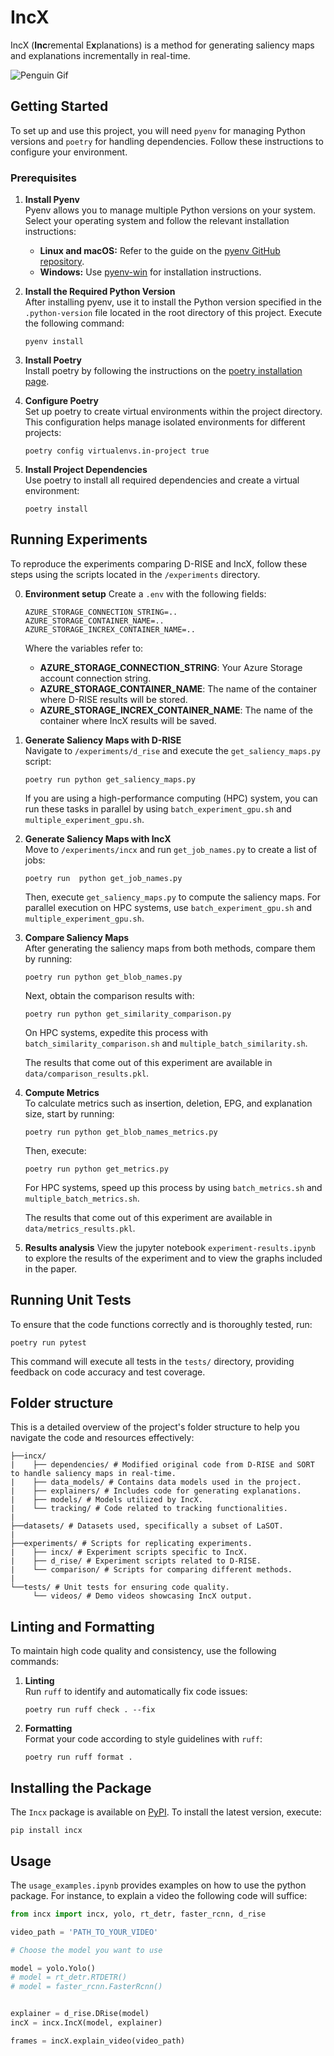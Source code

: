 # IncX

IncX (**Inc**remental E**x**planations) is a method for generating saliency maps and explanations incrementally in real-time.

![Penguin Gif](https://github.com/SantiagoCalderon1999/IncX/blob/main/blob/penguin.gif?raw=true)

## Getting Started

To set up and use this project, you will need `pyenv` for managing Python versions and `poetry` for handling dependencies. Follow these instructions to configure your environment.

### Prerequisites

1. **Install Pyenv**  
   Pyenv allows you to manage multiple Python versions on your system. Select your operating system and follow the relevant installation instructions:

   - **Linux and macOS:** Refer to the guide on the [pyenv GitHub repository](https://github.com/pyenv/pyenv#installation).
   - **Windows:** Use [pyenv-win](https://github.com/pyenv-win/pyenv-win#installation) for installation instructions.

2. **Install the Required Python Version**  
   After installing pyenv, use it to install the Python version specified in the `.python-version` file located in the root directory of this project. Execute the following command:

   ```shell
   pyenv install
   ```

3. **Install Poetry**  
   Install poetry by following the instructions on the [poetry installation page](https://python-poetry.org/docs/#installation).

4. **Configure Poetry**  
   Set up poetry to create virtual environments within the project directory. This configuration helps manage isolated environments for different projects:

   ```shell
   poetry config virtualenvs.in-project true
   ```

5. **Install Project Dependencies**  
   Use poetry to install all required dependencies and create a virtual environment:

   ```shell
   poetry install
   ```

## Running Experiments

To reproduce the experiments comparing D-RISE and IncX, follow these steps using the scripts located in the `/experiments` directory.

0. **Environment setup**
   Create a `.env` with the following fields:
   ```
   AZURE_STORAGE_CONNECTION_STRING=..
   AZURE_STORAGE_CONTAINER_NAME=..
   AZURE_STORAGE_INCREX_CONTAINER_NAME=..
   ```
   Where the variables refer to:

   - **AZURE_STORAGE_CONNECTION_STRING**: Your Azure Storage account connection string.
   - **AZURE_STORAGE_CONTAINER_NAME**: The name of the container where D-RISE results will be stored.
   - **AZURE_STORAGE_INCREX_CONTAINER_NAME**: The name of the container where IncX results will be saved.

1. **Generate Saliency Maps with D-RISE**  
   Navigate to `/experiments/d_rise` and execute the `get_saliency_maps.py` script:

   ```shell
   poetry run python get_saliency_maps.py
   ```

   If you are using a high-performance computing (HPC) system, you can run these tasks in parallel by using `batch_experiment_gpu.sh` and `multiple_experiment_gpu.sh`.

2. **Generate Saliency Maps with IncX**  
   Move to `/experiments/incx` and run `get_job_names.py` to create a list of jobs:

   ```shell
   poetry run  python get_job_names.py
   ```

   Then, execute `get_saliency_maps.py` to compute the saliency maps. For parallel execution on HPC systems, use `batch_experiment_gpu.sh` and `multiple_experiment_gpu.sh`.

3. **Compare Saliency Maps**  
   After generating the saliency maps from both methods, compare them by running:

   ```shell
   poetry run python get_blob_names.py
   ```

   Next, obtain the comparison results with:

   ```shell
   poetry run python get_similarity_comparison.py
   ```

   On HPC systems, expedite this process with `batch_similarity_comparison.sh` and `multiple_batch_similarity.sh`.

   The results that come out of this experiment are available in `data/comparison_results.pkl`.

4. **Compute Metrics**  
   To calculate metrics such as insertion, deletion, EPG, and explanation size, start by running:

   ```shell
   poetry run python get_blob_names_metrics.py
   ```

   Then, execute:

   ```shell
   poetry run python get_metrics.py
   ```

   For HPC systems, speed up this process by using `batch_metrics.sh` and `multiple_batch_metrics.sh`.

   The results that come out of this experiment are available in `data/metrics_results.pkl`.

5. **Results analysis**
   View the jupyter notebook `experiment-results.ipynb` to explore the results of the experiment and to view the graphs included in the paper.

## Running Unit Tests

To ensure that the code functions correctly and is thoroughly tested, run:

```shell
poetry run pytest
```

This command will execute all tests in the `tests/` directory, providing feedback on code accuracy and test coverage.

## Folder structure

This is a detailed overview of the project's folder structure to help you navigate the code and resources effectively:

```
├──incx/
|    ├── dependencies/ # Modified original code from D-RISE and SORT to handle saliency maps in real-time.
|    ├── data_models/ # Contains data models used in the project.
|    ├── explainers/ # Includes code for generating explanations.
|    ├── models/ # Models utilized by IncX.
|    └── tracking/ # Code related to tracking functionalities.
|     
├──datasets/ # Datasets used, specifically a subset of LaSOT.
|
├──experiments/ # Scripts for replicating experiments.
|    ├── incx/ # Experiment scripts specific to IncX.
|    ├── d_rise/ # Experiment scripts related to D-RISE.
|    └── comparison/ # Scripts for comparing different methods.
|
└──tests/ # Unit tests for ensuring code quality.
     └── videos/ # Demo videos showcasing IncX output.  
```

## Linting and Formatting

To maintain high code quality and consistency, use the following commands:

1. **Linting**  
   Run `ruff` to identify and automatically fix code issues:

   ```shell
   poetry run ruff check . --fix
   ```

2. **Formatting**  
   Format your code according to style guidelines with `ruff`:

   ```shell
   poetry run ruff format .
   ```

## Installing the Package

The `Incx` package is available on [PyPI](https://pypi.org/project/incx/). To install the latest version, execute:

```shell
pip install incx
```

## Usage

The `usage_examples.ipynb` provides examples on how to use the python package. For instance, to explain a video the following code will suffice:

```python
from incx import incx, yolo, rt_detr, faster_rcnn, d_rise

video_path = 'PATH_TO_YOUR_VIDEO'

# Choose the model you want to use

model = yolo.Yolo()
# model = rt_detr.RTDETR()
# model = faster_rcnn.FasterRcnn()


explainer = d_rise.DRise(model)
incX = incx.IncX(model, explainer)

frames = incX.explain_video(video_path)
```